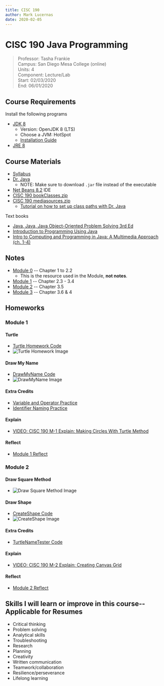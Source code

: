 ```yaml
---
title: CISC 190
author: Mark Lucernas
date: 2020-02-05
---
```


# CISC 190 Java Programming
> Professor: Tasha Frankie<br>
> Campus: San Diego Mesa College (online)<br>
> Units: 4<br>
> Component: Lecture/Lab<br>
> Start: 02/03/2020<br>
> End: 06/01/2020<br>

## Course Requirements

Install the following programs

  - [JDK 8](https:/adoptopenjdk.net/)
    * Version: OpenJDK 8 (LTS)
    * Choose a JVM: HotSpot
    * [Installation Guide](file:../../../files/spring-2020/CISC-190/openJDKInstallationGuide.pdf)
  - [JRE 8](https:/www.java.com/en/download/)

## Course Materials

  - [Syllabus](file:../../../files/spring-2020/CISC-190/cisc-190_syllabus.pdf)
  - [Dr. Java](http:/www.drjava.org/)
    * NOTE: Make sure to download `.jar` file instead of the executable
  - [Net Beans 8.2](https:/netbeans.org/downloads/8.2/) IDE
  - [CISC 190 bookClasses.zip](https:/sdccd.instructure.com/courses/2376907/modules/items/39304903)
  - [CISC 190 mediasources.zip](https:/sdccd.instructure.com/courses/2376907/modules/items/39304904)
    * [Tutorial on how to set up class paths with Dr. Java](https:/www.youtube.com/watch?v=AxRCoRMpPy4)

Text books

  - [Java, Java, Java Object-Oriented Problem Solving 3rd Ed](file:../../../files/spring-2020/CISC-190/java_book_objectOrientedProblemSolving.pdf)
  - [Introduction to Programming Using Java](file:../../../files/spring-2020/CISC-190/java_book_introToProgramming.pdf)
  - [Intro to Computing and Programming in Java: A Multimedia Approach (ch. 1-4)](file:../../../files/spring-2020/CISC-190/java_book_mediaComp_ch1-4.pdf)

## Notes

  - [Module 0](file:../../../files/spring-2020/CISC-190/java_book_mediaComp_ch1-4.pdf) -- Chapter 1 to 2.2
    * This is the resource used in the Module, **not notes**.
  - [Module 1](notes/m-1) -- Chapter 2.3 - 3.4
  - [Module 2](notes/m-2) -- Chapter 3.5
  - [Module 3](notes/m-3) -- Chapter 3.6 & 4

## Homeworks

### Module 1

#### Turtle

  - [Turtle Homework Code](vfile:../../../files/spring-2020/CISC-190/module-1/MyTurtleTest.java)
  - ![Turtle Homework Image](file:../../../files/spring-2020/CISC-190/module-1/turtleHomework.png)

#### Draw My Name

  - [DrawMyName Code](vfile:../../../files/spring-2020/CISC-190/module-1/DrawMark.java)
  - ![DrawMyName Image](file:../../../files/spring-2020/CISC-190/module-1/drawMark.png)

#### Extra Credits

  - [Variable and Operator Practice](vfile:../../../files/spring-2020/CISC-190/module-1/VariableAndOperatorPractice.java)
  - [Identifier Naming Practice](vfile:../../../files/spring-2020/CISC-190/module-1/IdentifierNamingPractice.txt)

#### Explain

  - [VIDEO: CISC 190 M-1 Explain: Making Circles With Turtle Method](https://www.youtube.com/watch?v=sA4Zvt4v5xY)

#### Reflect

  - [Module 1 Reflect](file:../../../files/spring-2020/CISC-190/module-1/m-1_reflect.docx)

### Module 2

#### Draw Square Method

  - ![Draw Square Method Image](file:../../../files/spring-2020/CISC-190/module-2/m-2_drawSquareMethod.png)

#### Draw Shape

  - [CreateShape Code](vfile:../../../files/spring-2020/CISC-190/module-2/CreateShapes.java)
  - ![CreateShape Image](file:../../../files/spring-2020/CISC-190/module-2/m-2_createShapes.png)

#### Extra Credits

  - [TurtleNameTester Code](vfile:../../../files/spring-2020/CISC-190/module-2/TurtleNameTester.java)

#### Explain

  - [VIDEO: CISC 190 M-2 Explain: Creating Canvas Grid](https://www.youtube.com/watch?v=dL-Q_4gOqeQ)

#### Reflect

  - [Module 2 Reflect](file:../../../files/spring-2020/CISC-190/module-2/m-2_reflect.docx)

## Skills I will learn or improve in this course--Applicable for Resumes

  - Critical thinking
  - Problem solving
  - Analytical skills
  - Troubleshooting
  - Research
  - Planning
  - Creativity
  - Written communication
  - Teamwork/collaboration
  - Resilience/perseverance
  - Lifelong learning

